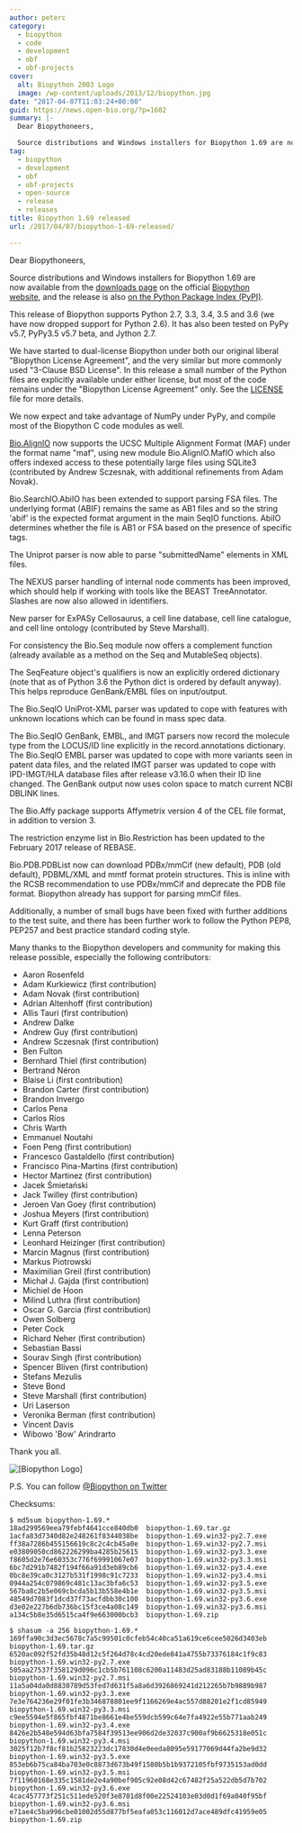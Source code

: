 ```yaml
---
author: peterc
category:
  - biopython
  - code
  - development
  - obf
  - obf-projects
cover:
  alt: Biopython 2003 Logo
  image: /wp-content/uploads/2013/12/biopython.jpg
date: "2017-04-07T11:03:24+00:00"
guid: https://news.open-bio.org/?p=1602
summary: |-
  Dear Biopythoneers,

  Source distributions and Windows installers for Biopython 1.69 are now available from the [downloads page](http://biopython.org/wiki/Download) on the official [Biopython website](http://biopython.org/), and the release is also [on the Python Package Index (PyPI)](https://pypi.python.org/pypi/biopython/1.69).
tag:
  - biopython
  - development
  - obf
  - obf-projects
  - open-source
  - release
  - releases
title: Biopython 1.69 released
url: /2017/04/07/biopython-1-69-released/

---
```

Dear Biopythoneers,

Source distributions and Windows installers for Biopython 1.69 are now available from the [downloads page](http://biopython.org/wiki/Download) on the official [Biopython website](http://biopython.org/), and the release is also [on the Python Package Index (PyPI)](https://pypi.python.org/pypi/biopython/1.69).

This release of Biopython supports Python 2.7, 3.3, 3.4, 3.5 and 3.6 (we have now dropped support for Python 2.6). It has also been tested on PyPy v5.7, PyPy3.5 v5.7 beta, and Jython 2.7.

We have started to dual-license Biopython under both our original liberal "Biopython License Agreement", and the very similar but more commonly used "3-Clause BSD License". In this release a small number of the Python files are explicitly available under either license, but most of the code remains under the "Biopython License Agreement" only. See the [LICENSE](https://github.com/biopython/biopython/blob/master/LICENSE.rst) file for more details.

We now expect and take advantage of NumPy under PyPy, and compile most of the Biopython C code modules as well.

[Bio.AlignIO](http://biopython.org/wiki/AlignIO) now supports the UCSC Multiple Alignment Format (MAF) under the format name "maf", using new module Bio.AlignIO.MafIO which also offers indexed access to these potentially large files using SQLite3 (contributed by Andrew Sczesnak, with additional refinements from Adam Novak).

Bio.SearchIO.AbiIO has been extended to support parsing FSA files. The underlying format (ABIF) remains the same as AB1 files and so the string 'abif' is the expected format argument in the main SeqIO functions. AbiIO determines whether the file is AB1 or FSA based on the presence of specific tags.

The Uniprot parser is now able to parse "submittedName" elements in XML files.

The NEXUS parser handling of internal node comments has been improved, which should help if working with tools like the BEAST TreeAnnotator. Slashes are now also allowed in identifiers.

New parser for ExPASy Cellosaurus, a cell line database, cell line catalogue, and cell line ontology (contributed by Steve Marshall).

For consistency the Bio.Seq module now offers a complement function (already available as a method on the Seq and MutableSeq objects).

The SeqFeature object's qualifiers is now an explicitly ordered dictionary (note that as of Python 3.6 the Python dict is ordered by default anyway). This helps reproduce GenBank/EMBL files on input/output.

The Bio.SeqIO UniProt-XML parser was updated to cope with features with unknown locations which can be found in mass spec data.

The Bio.SeqIO GenBank, EMBL, and IMGT parsers now record the molecule type from the LOCUS/ID line explicitly in the record.annotations dictionary. The Bio.SeqIO EMBL parser was updated to cope with more variants seen in patent data files, and the related IMGT parser was updated to cope with IPD-IMGT/HLA database files after release v3.16.0 when their ID line changed. The GenBank output now uses colon space to match current NCBI DBLINK lines.

The Bio.Affy package supports Affymetrix version 4 of the CEL file format, in addition to version 3.

The restriction enzyme list in Bio.Restriction has been updated to the February 2017 release of REBASE.

Bio.PDB.PDBList now can download PDBx/mmCif (new default), PDB (old default), PDBML/XML and mmtf format protein structures. This is inline with the RCSB recommendation to use PDBx/mmCif and deprecate the PDB file format. Biopython already has support for parsing mmCif files.

Additionally, a number of small bugs have been fixed with further additions to the test suite, and there has been further work to follow the Python PEP8, PEP257 and best practice standard coding style.

Many thanks to the Biopython developers and community for making this release possible, especially the following contributors:

- Aaron Rosenfeld
- Adam Kurkiewicz (first contribution)
- Adam Novak (first contribution)
- Adrian Altenhoff (first contribution)
- Allis Tauri (first contribution)
- Andrew Dalke
- Andrew Guy (first contribution)
- Andrew Sczesnak (first contribution)
- Ben Fulton
- Bernhard Thiel (first contribution)
- Bertrand Néron
- Blaise Li (first contribution)
- Brandon Carter (first contribution)
- Brandon Invergo
- Carlos Pena
- Carlos Ríos
- Chris Warth
- Emmanuel Noutahi
- Foen Peng (first contribution)
- Francesco Gastaldello (first contribution)
- Francisco Pina-Martins (first contribution)
- Hector Martinez (first contribution)
- Jacek Śmietański
- Jack Twilley (first contribution)
- Jeroen Van Goey (first contribution)
- Joshua Meyers (first contribution)
- Kurt Graff (first contribution)
- Lenna Peterson
- Leonhard Heizinger (first contribution)
- Marcin Magnus (first contribution)
- Markus Piotrowski
- Maximilian Greil (first contribution)
- Michał J. Gajda (first contribution)
- Michiel de Hoon
- Milind Luthra (first contribution)
- Oscar G. Garcia (first contribution)
- Owen Solberg
- Peter Cock
- Richard Neher (first contribution)
- Sebastian Bassi
- Sourav Singh (first contribution)
- Spencer Bliven (first contribution)
- Stefans Mezulis
- Steve Bond
- Steve Marshall (first contribution)
- Uri Laserson
- Veronika Berman (first contribution)
- Vincent Davis
- Wibowo 'Bow' Arindrarto

Thank you all.

![[Biopython Logo]](https://news.open-bio.org/wp-content/uploads/2013/12/biopython-300x84.jpg)

P.S. You can follow [@Biopython on Twitter](https://twitter.com/Biopython)

Checksums:

```
$ md5sum biopython-1.69.*
18ad299569eea79febf4641cce840db0  biopython-1.69.tar.gz
1acfa83d7340d82e248261f8344038be  biopython-1.69.win32-py2.7.exe
ff38a7286b455156619c8c2c4cb45a0e  biopython-1.69.win32-py2.7.msi
e03809050cd862226299ba4285b25615  biopython-1.69.win32-py3.3.exe
f8605d2e76e60353c776f69991067e07  biopython-1.69.win32-py3.3.msi
6bc7d291b7482f194f66a91d3eb89cb6  biopython-1.69.win32-py3.4.exe
0bc8e39ca0c3127b531f1998c91c7233  biopython-1.69.win32-py3.4.msi
0944a254c079869c481c13ac3bfa6c53  biopython-1.69.win32-py3.5.exe
567ba8c2b5e069cbcda5b13b558e4b1e  biopython-1.69.win32-py3.5.msi
48549d7083f1dcd37f73acfdbb30c100  biopython-1.69.win32-py3.6.exe
d3e02e227b6db736bc15f3ce4a08c149  biopython-1.69.win32-py3.6.msi
a134c5b8e35d6515ca4f9e663000bcb3  biopython-1.69.zip
```

```
$ shasum -a 256 biopython-1.69.*
169ffa90c3d3ec5678c7a5c99501c0cfeb54c40ca51a619ce6cee5026d3403eb  biopython-1.69.tar.gz
6520ac092f52fd35b48d12c5f264d78c4cd20ede841a4755b73376184c1f9c83  biopython-1.69.win32-py2.7.exe
505aa27537f358129d096c1cb5b761108c6200a11483d25ad83188b11089b45c  biopython-1.69.win32-py2.7.msi
11a5a04da0d8830789d53fed7d631f5a8a6d3926869241d212265b7b9889b987  biopython-1.69.win32-py3.3.exe
7e3e764236e29f01fe3b346878801ee9f1166269e4ac557d88201e2f1cd85949  biopython-1.69.win32-py3.3.msi
c9ee5594e5f865fbf4871be8661e4be559dcb599c64e7fa4922e55b771aab249  biopython-1.69.win32-py3.4.exe
8426e2b548e594d63bfa7584f39513ee906d2de32037c900af9b6625318e051c  biopython-1.69.win32-py3.4.msi
3025f12b7f8cf81b25823223dc17830d4e0eeda8095e59177069d44fa2be9d32  biopython-1.69.win32-py3.5.exe
853eb6b75ca84ba703e0c8873d673b49f1580b5b1b9372105fbf9735153ad0dd  biopython-1.69.win32-py3.5.msi
7f11960168e335c1581de2e4a90bef905c92e08d42c67482f25a522db5d7b702  biopython-1.69.win32-py3.6.exe
4cac457773f251c511ede520f3e8701d8f00e22524103e03d0d1f69a040f95bf  biopython-1.69.win32-py3.6.msi
e71ae4c5ba996cbe01002d55d877bf5eafa053c116012d7ace489dfc41959e05  biopython-1.69.zip
```
